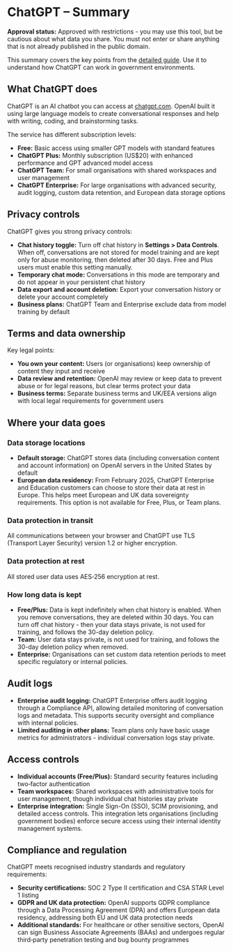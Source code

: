 # ChatGPT – Summary

**Approval status:** Approved with restrictions - you may use this tool, but be cautious about what data you share. You must not enter or share anything that is not already published in the public domain.

This summary covers the key points from the [detailed guide](chat-gpt-detailed.md). Use it to understand how ChatGPT can work in government environments.

## What ChatGPT does

ChatGPT is an AI chatbot you can access at [chatgpt.com](https://chatgpt.com). OpenAI built it using large language models to create conversational responses and help with writing, coding, and brainstorming tasks.

The service has different subscription levels:
- **Free:** Basic access using smaller GPT models with standard features
- **ChatGPT Plus:** Monthly subscription (US$20) with enhanced performance and GPT advanced model access
- **ChatGPT Team:** For small organisations with shared workspaces and user management
- **ChatGPT Enterprise:** For large organisations with advanced security, audit logging, custom data retention, and European data storage options

## Privacy controls

ChatGPT gives you strong privacy controls:
- **Chat history toggle:** Turn off chat history in **Settings > Data Controls**. When off, conversations are not stored for model training and are kept only for abuse monitoring, then deleted after 30 days. Free and Plus users must enable this setting manually.
- **Temporary chat mode:** Conversations in this mode are temporary and do not appear in your persistent chat history
- **Data export and account deletion:** Export your conversation history or delete your account completely
- **Business plans:** ChatGPT Team and Enterprise exclude data from model training by default

## Terms and data ownership

Key legal points:
- **You own your content:** Users (or organisations) keep ownership of content they input and receive
- **Data review and retention:** OpenAI may review or keep data to prevent abuse or for legal reasons, but clear terms protect your data
- **Business terms:** Separate business terms and UK/EEA versions align with local legal requirements for government users

## Where your data goes

### Data storage locations

- **Default storage:** ChatGPT stores data (including conversation content and account information) on OpenAI servers in the United States by default
- **European data residency:** From February 2025, ChatGPT Enterprise and Education customers can choose to store their data at rest in Europe. This helps meet European and UK data sovereignty requirements. This option is not available for Free, Plus, or Team plans.

### Data protection in transit

All communications between your browser and ChatGPT use TLS (Transport Layer Security) version 1.2 or higher encryption.

### Data protection at rest

All stored user data uses AES‑256 encryption at rest.

### How long data is kept

- **Free/Plus:** Data is kept indefinitely when chat history is enabled. When you remove conversations, they are deleted within 30 days. You can turn off chat history - then your data stays private, is not used for training, and follows the 30-day deletion policy.
- **Team:** User data stays private, is not used for training, and follows the 30-day deletion policy when removed.
- **Enterprise:** Organisations can set custom data retention periods to meet specific regulatory or internal policies.

## Audit logs

- **Enterprise audit logging:** ChatGPT Enterprise offers audit logging through a Compliance API, allowing detailed monitoring of conversation logs and metadata. This supports security oversight and compliance with internal policies.
- **Limited auditing in other plans:** Team plans only have basic usage metrics for administrators - individual conversation logs stay private.

## Access controls

- **Individual accounts (Free/Plus):** Standard security features including two‑factor authentication
- **Team workspaces:** Shared workspaces with administrative tools for user management, though individual chat histories stay private
- **Enterprise integration:** Single Sign-On (SSO), SCIM provisioning, and detailed access controls. This integration lets organisations (including government bodies) enforce secure access using their internal identity management systems.

## Compliance and regulation

ChatGPT meets recognised industry standards and regulatory requirements:
- **Security certifications:** SOC 2 Type II certification and CSA STAR Level 1 listing
- **GDPR and UK data protection:** OpenAI supports GDPR compliance through a Data Processing Agreement (DPA) and offers European data residency, addressing both EU and UK data protection needs
- **Additional standards:** For healthcare or other sensitive sectors, OpenAI can sign Business Associate Agreements (BAAs) and undergoes regular third‑party penetration testing and bug bounty programmes
